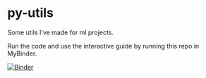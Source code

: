 # py-utils

Some utils I've made for ml projects.

Run the code and use the interactive guide by running this repo in MyBinder. <p>
[![Binder](https://mybinder.org/badge_logo.svg)](https://mybinder.org/v2/gh/DanielTemesgen/py-utils/master?filepath=%2Fpy_utils_guide.ipynb)
